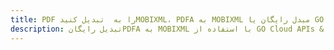 ---title: PDF را به  تبدیل کنیدMOBIXML، PDFA به MOBIXML مبدل رایگان یا GO SDKdescription: تبدیل رایگانPDFA به MOBIXML با استفاده از GO Cloud APIs & SDK همچنین اسناد PDF را در Cloud ایجاد، ویرایش و رندر کنید.---